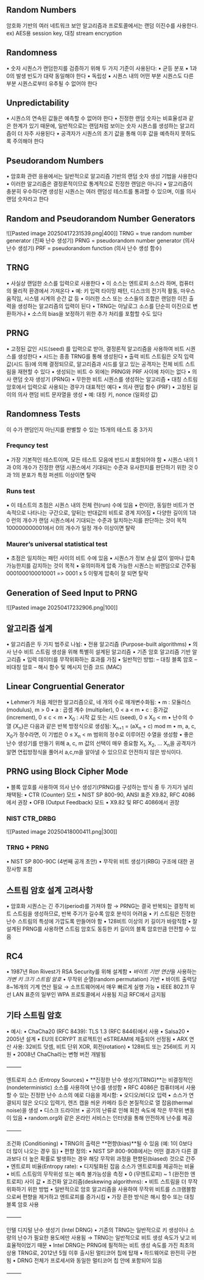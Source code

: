 ## Random Numbers
암호화 기반의 여러 네트워크 보안 알고리즘과 프로토콜에서는 랜덤 이진수를 사용한다.
ex) AES용 session key, 대칭 stream encryption
## Randomness
• 숫자 시퀀스가 랜덤한지를 검증하기 위해 두 가지 기준이 사용된다:
	•	균등 분포
		▪ 1과 0의 발생 빈도가 대략 동일해야 한다
	•	독립성
		▪ 시퀀스 내의 어떤 부분 시퀀스도 다른 부분 시퀀스로부터 유추될 수 없어야 한다
## Unpredictability
• 시퀀스의 연속된 값들은 예측할 수 없어야 한다
	•	진정한 랜덤 숫자는 비효율성과 같은 한계가 있기 때문에, 일반적으로는 랜덤처럼 보이는 숫자 시퀀스를 생성하는 알고리즘이 더 자주 사용된다
	•	공격자가 시퀀스의 초기 값을 통해 이후 값을 예측하지 못하도록 주의해야 한다
## Pseudorandom Numbers
• 암호화 관련 응용에서는 일반적으로 알고리즘 기반의 랜덤 숫자 생성 기법을 사용한다
• 이러한 알고리즘은 결정론적이므로 통계적으로 진정한 랜덤은 아니다
• 알고리즘이 충분히 우수하다면 생성된 시퀀스는 여러 랜덤성 테스트를 통과할 수 있으며, 이를 의사 랜덤 숫자라고 한다
## Random and Pseudorandom Number Generators
![[Pasted image 20250417231539.png|400]]
TRNG = true random number generator (진짜 난수 생성기)
PRNG = pseudorandom number generator (의사 난수 생성기)
PRF = pseudorandom function (의사 난수 생성 함수)

## TRNG
• 사실상 랜덤한 소스를 입력으로 사용한다
• 이 소스는 엔트로피 소스라 하며, 컴퓨터의 물리적 환경에서 가져온다
	•	예: 키 입력 타이밍 패턴, 디스크의 전기적 활동, 마우스 움직임, 시스템 시계의 순간 값 등
	•	이러한 소스 또는 소스들의 조합은 랜덤한 이진 출력을 생성하는 알고리즘의 입력이 된다
• TRNG는 아날로그 소스를 단순히 이진으로 변환하거나
• 소스의 bias을 보정하기 위한 추가 처리를 포함할 수도 있다
## PRNG
• 고정된 값인 시드(seed) 를 입력으로 받아, 결정론적 알고리즘을 사용하여 비트 시퀀스를 생성한다
	•	시드는 종종 TRNG를 통해 생성된다
• 출력 비트 스트림은 오직 입력 값(시드 등)에 의해 결정되므로, 알고리즘과 시드를 알고 있는 공격자는 전체 비트 스트림을 재현할 수 있다
• 생성되는 비트 수 외에는 PRNG와 PRF 사이에 차이는 없다
•	의사 랜덤 숫자 생성기 (PRNG)
	•	무한한 비트 시퀀스를 생성하는 알고리즘
	•	대칭 스트림 암호에서 입력으로 사용되는 경우가 대표적인 예다
•	의사 랜덤 함수 (PRF)
	•	고정된 길이의 의사 랜덤 비트 문자열을 생성
	•	예: 대칭 키, nonce (일회성 값)
## Randomness Tests
이 수가 랜덤인지 아닌지를 판별할 수 있는 15개의 테스트 중 3가지
### Frequncy test
▪ 가장 기본적인 테스트이며, 모든 테스트 모음에 반드시 포함되어야 함
▪ 시퀀스 내의 1과 0의 개수가 진정한 랜덤 시퀀스에서 기대되는 수준과 유사한지를 판단하기 위한 것
0과 1의 분포가 특정 퍼센트 이상이면 탈락
### Runs test
▪ 이 테스트의 초점은 시퀀스 내의 전체 런(run) 수에 있음
▪ 런이란, 동일한 비트가 연속적으로 나타나는 구간으로, 앞뒤는 반대값의 비트로 경계 지어짐
▪ 다양한 길이의 1과 0 런의 개수가 랜덤 시퀀스에서 기대되는 수준과 일치하는지를 판단하는 것이 목적
100000000001에서 0의 개수가 일정 개수 이상이면 탈락
### Maurer’s universal statistical test
▪ 초점은 일치하는 패턴 사이의 비트 수에 있음
▪ 시퀀스가 정보 손실 없이 얼마나 압축 가능한지를 감지하는 것이 목적
▪ 유의미하게 압축 가능한 시퀀스는 비랜덤으로 간주됨
0001000100010001 => 0001 x 5 이렇게 압축이 잘 되면 탈락
## Generation of Seed Input to PRNG
![[Pasted image 20250417232906.png|100]]
## 알고리즘 설계
•	알고리즘은 두 가지 범주로 나뉨:
•	전용 알고리즘 (Purpose-built algorithms)
	▪ 의사 난수 비트 스트림 생성을 위해 특별히 설계된 알고리즘
•	기존 암호 알고리즘 기반 알고리즘
	▪ 입력 데이터를 무작위화하는 효과를 가짐
	▪ 일반적인 방법:
		– 대칭 블록 암호
		– 비대칭 암호
		– 해시 함수 및 메시지 인증 코드 (MAC)
## Linear Congruential Generator
•	Lehmer가 처음 제안한 알고리즘으로, 네 개의 수로 매개변수화됨:
	•	m : 모듈러스 (modulus), m > 0
	•	a : 곱셈 계수 (multiplier), 0 < a < m
	•	c : 증가값 (increment), 0 ≤ c < m
	•	X<sub>0</sub> : 시작 값 또는 시드 (seed), 0 ≤ X<sub>0</sub> < m
•	난수의 수열 \{X<sub>n</sub>\}은 다음과 같은 반복 방정식으로 생성됨:
	X<sub>n+1</sub> = (aX<sub>n</sub> + c) mod m
•	m, a, c, X<sub>0</sub>가 정수라면, 이 기법은 0 ≤ X<sub>n</sub> < m 범위의 정수로 이루어진 수열을 생성함
•	좋은 난수 생성기를 만들기 위해 a, c, m 값의 선택이 매우 중요함
X<sub>1</sub>, X<sub>2</sub>, ... X<sub>n</sub>을 공격자가 알면 연립방정식을 풀어서 a,c,m을 알아낼 수 있으므로 안전하지 않은 방식이다.
## PRNG using Block Cipher Mode
•	블록 암호를 사용하여 의사 난수 생성기(PRNG)를 구성하는 방식 중 두 가지가 널리 채택됨:
•	CTR (Counter) 모드
	•	NIST SP 800-90, ANSI 표준 X9.82, RFC 4086에서 권장
•	OFB (Output Feedback) 모드
	•	X9.82 및 RFC 4086에서 권장
### NIST CTR_DRBG
![[Pasted image 20250418000411.png|300]]
### TRNG + PRNG
•	NIST SP 800-90C (4번째 공개 초안)
•	무작위 비트 생성기(RBG) 구조에 대한 권장사항 포함
## 스트림 암호 설계 고려사항
•	암호화 시퀀스는 긴 주기(period)를 가져야 함
	→ PRNG는 결국 반복되는 결정적 비트 스트림을 생성하므로, 반복 주기가 길수록 암호 분석이 어려움
•	키 스트림은 진정한 난수 스트림의 특성에 가깝도록 만들어야 함
•	128비트 이상의 키 길이가 바람직함
•	잘 설계된 PRNG를 사용하면 스트림 암호도 동등한 키 길이의 블록 암호만큼 안전할 수 있음
## RC4
•	1987년 Ron Rivest가 RSA Security를 위해 설계함
•	*바이트 기반 연산*을 사용하는 *가변 키 크기 스트림 암호*
•	무작위 순열(random permutation) 기반
•	바이트 출력당 8~16개의 기계 연산 필요 → 소프트웨어에서 매우 빠르게 실행 가능
•	IEEE 802.11 무선 LAN 표준의 일부인 WPA 프로토콜에서 사용됨
지금 RFC에서 금지됨
## 기타 스트림 암호
•	예시:
•	ChaCha20 (RFC 8439): TLS 1.3 (RFC 8446)에서 사용
•	Salsa20
•	2005년 설계
•	EU의 ECRYPT 프로젝트인 eSTREAM에 제출되어 선정됨
•	ARX 연산 사용: 32비트 덧셈, 비트 단위 XOR, 회전(rotation)
•	128비트 또는 256비트 키 지원
•	2008년 ChaCha라는 변형 버전 개발됨

⸻

엔트로피 소스 (Entropy Sources)
	•	**진정한 난수 생성기(TRNG)**는 비결정적인(nondeterministic) 소스를 사용하여 난수를 생성함
	•	RFC 4086은 컴퓨터에서 사용할 수 있는 진정한 난수 소스의 예로 다음을 제시함:
	•	오디오/비디오 입력
	•	소스가 연결되지 않은 오디오 입력기, 렌즈 캡을 씌운 카메라 등은 본질적으로 열 잡음(thermal noise)을 생성
	•	디스크 드라이브
	•	공기의 난류로 인해 회전 속도에 작은 무작위 변동이 있음
	•	random.org와 같은 온라인 서비스는 인터넷을 통해 안전하게 난수를 제공

⸻

조건화 (Conditioning)
	•	TRNG의 출력은 **편향(bias)**될 수 있음 (예: 1이 0보다 더 많이 나오는 경우 등)
	•	편향 정의:
	•	NIST SP 800-90B에서는 어떤 결과가 다른 결과보다 더 높은 확률로 발생하는 경우 해당 무작위 과정을 편향된(biased) 것으로 간주
	•	엔트로피 비율(Entropy rate):
	•	디지털화된 잡음 소스가 엔트로피를 제공하는 비율
	•	비트 스트링의 무작위성 또는 예측 불가능성을 측정
	•	0 (무엔트로피) ~ 1 (완전한 엔트로피) 사이 값
	•	조건화 알고리즘(deskewing algorithms):
	•	비트 스트림을 더 무작위화하기 위한 방법
	•	일반적으로 암호 알고리즘을 사용하여 무작위 비트를 스크램블함으로써 편향을 제거하고 엔트로피를 증가시킴
	•	가장 흔한 방식은 해시 함수 또는 대칭 블록 암호 사용

⸻

인텔 디지털 난수 생성기 (Intel DRNG)
	•	기존의 TRNG는 일반적으로 키 생성이나 소량의 난수가 필요한 용도에만 사용됨
→ TRNG는 일반적으로 비트 생성 속도가 낮고 비효율적이었기 때문
	•	Intel DRNG는 PRNG에 필적하는 비트 생성 속도를 가진 최초의 상용 TRNG로,
2012년 5월 이후 출시된 멀티코어 칩에 탑재
	•	하드웨어로 완전히 구현됨
	•	DRNG 전체가 프로세서와 동일한 멀티코어 칩 안에 포함되어 있음

⸻




